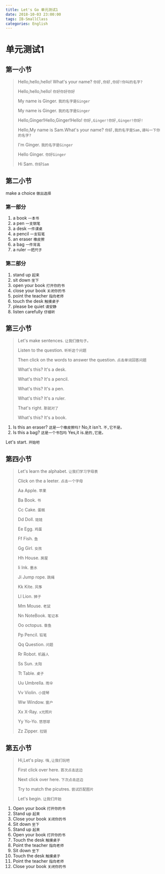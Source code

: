 ```yaml
---
title: Let's Go 单元测试1
date: 2018-10-03 23:00:00
tags: IB-SmallClass
categories: English
---
```



# 单元测试1

## 第一小节

> Hello,hello,hello! What's your name? `你好,你好,你好!你叫的名字?`
> 
> Hello,hello,hello! `你好你好你好`
> 
> My name is Ginger. `我的名字是Ginger`
> 
> My name is Ginger. `我的名字是Ginger`
> 
> Hello,Ginger!Hello,Ginger!Hello! `你好,Ginger!你好,Ginger!你好!`
> 
> Hello,My name is Sam.What's your name? `你好,我的名字是Sam,请叫一下你的名字?`
> 
> I'm Ginger. `我的名字是Ginger`
> 
> Hello Ginger. `你好Ginger`
> 
> Hi Sam. `你好Sam`


## 第二小节

make a choice `做出选择`

### 第一部分

1. a book `一本书`
2. a pen `一支钢笔`
3. a desk `一件课桌`
4. a pencil `一支铅笔`
5. an eraser `橡皮擦`
6. a bag `一件背高`
7. a ruler `一把尺子`

### 第二部分

1. stand up `起来`
2. sit down `坐下`
3. open your book `打开你的书`
4. close your book `关闭你的书`
5. point the teacher `指向老师`
6. touch the desk `触摸桌子`
7. please be quiet `请安静`
8. listen carefully `仔细听`


## 第三小节

> Let's make sentences. `让我们做句子。`
> 
> Listen to the question. `听听这个问题`
> 
> Then click on the words to answer the question. `点击单词回答问题`
> 
> What's this? It's a desk.
> 
> What's this? It's a pencil.
> 
> What's this? It's a pen.
> 
> What's this? It's a ruler.
> 
> That's right. `那就对了`
> 
> What's this? It's a book.

1. Is this an eraser? `这是一个橡皮擦吗?` No,it isn't. `不,它不是。`
2. Is this a bag? `这是一个书包吗` Yes,it is.`是的,它是。`

Let's start. `开始吧`


## 第四小节

> Let's learn the alphabet. `让我们学习字母表`
> 
> Click on the a leeter. `点击一个字母`
> 
> Aa Apple. `苹果`
> 
> Ba Book. `书`
> 
> Cc Cake. `蛋糕`
> 
> Dd Doll. `娃娃`
> 
> Ee Egg. `鸡蛋`
> 
> Ff Fish. `鱼`
> 
> Gg Girl. `女孩`
> 
> Hh House. `房屋`
> 
> Ii Ink. `墨水`
> 
> Ji Jump rope. `跳绳`
> 
> Kk Kite. `风筝`
> 
> Ll Lion. `狮子`
> 
> Mm Mouse. `老鼠`
> 
> Nn NoteBook. `笔记本`
> 
> Oo octopus. `章鱼`
> 
> Pp Pencil. `铅笔`
> 
> Qq Question. `问题`
> 
> Rr Robot. `机器人`
> 
> Ss Sun. `太阳`
> 
> Tt Table. `桌子`
> 
> Uu Umbrella. `雨伞`
> 
> Vv Violin. `小提琴`
> 
> Ww Window. `窗户`
> 
> Xx X-Ray. `x光照片`
> 
> Yy Yo-Yo. `悠悠球`
> 
> Zz Zipper. `拉链`



## 第五小节

> Hi,Let's play. `嗨,让我们玩吧`
> 
> First click over here. `首次点击这边`
> 
> Next click over here.  `下次点击这边`
> 
> Try to match the picutres. `尝试匹配图片`
> 
> Let's begin. `让我们开始`

1. Open your book `打开你的书`
2. Stand up `起来`
3. Close your book `关闭你的书`
4. Sit down `坐下`
5. Stand up `起来`
6. Open your book `打开你的书`
7. Touch the desk `触摸桌子`
8. Point the teacher `指向老师`
9. Sit down `坐下`
10. Touch the desk `触摸桌子`
11. Point the teacher `指向老师`
12. Close your book `关闭你的书`












